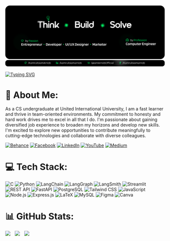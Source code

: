 ![Alt text](./assets/1.png)
![Alt text](./assets/3.png)


[![Typing SVG](https://readme-typing-svg.demolab.com?font=Blinker&weight=500&size=36&pause=1000&color=00FF6A&background=FFFFFF00&width=435&lines=Hey+!+I'm+Arnob...;A+Backend+Developer+;%26+AI+Enthusiast+%E2%9A%A1)](https://git.io/typing-svg)

# 💫 About Me:
As a CS undergraduate at United International University, I am a fast learner and thrive in team-oriented environments. My commitment to honesty and hard work drives me to excel in all that I do. I'm passionate about gaining diversified job experience to broaden my horizons and develop new skills. I'm excited to explore new opportunities to contribute meaningfully to cutting-edge technologies and collaborate with diverse colleagues.


[![Behance](https://img.shields.io/badge/Behance-1769ff?logo=behance&logoColor=white)](https://www.behance.net/Kamrulislamarnob) 
[![Facebook](https://img.shields.io/badge/Facebook-%231877F2.svg?logo=Facebook&logoColor=white)](https://www.facebook.com/Kamrulislamarnob/) 
[![LinkedIn](https://img.shields.io/badge/LinkedIn-%230077B5.svg?logo=linkedin&logoColor=white)](https://www.linkedin.com/in/kamrulislamarnob/) 
[![YouTube](https://img.shields.io/badge/YouTube-%23FF0000.svg?logo=YouTube&logoColor=white)](https://www.youtube.com/@IamArnobOfficial) 
[![Medium](https://img.shields.io/badge/Medium-12100E?logo=medium&logoColor=white)](https://medium.com/@connect.arnob)


# 💻 Tech Stack:
![C](https://img.shields.io/badge/C-000000?style=for-the-badge&logo=c&logoColor=white&borderRadius=5)
![Python](https://img.shields.io/badge/Python-3776AB?style=for-the-badge&logo=python&logoColor=white&borderRadius=15)
![LangChain](https://img.shields.io/badge/LangChain-10B981?style=for-the-badge&logo=LangChain&logoColor=white&borderRadius=5)
![LangGraph](https://img.shields.io/badge/LangGraph-6366F1?style=for-the-badge&logo=LangGraph&logoColor=white&borderRadius=5)
![LangSmith](https://img.shields.io/badge/LangSmith-EC4899?style=for-the-badge&logo=LangSmith&logoColor=white&borderRadius=5)
![Streamlit](https://img.shields.io/badge/Streamlit-FF4B4B?style=for-the-badge&logo=streamlit&logoColor=white&borderRadius=5)
![REST API](https://img.shields.io/badge/REST_API-008080?style=for-the-badge&logo=rest-api&logoColor=white&borderRadius=5)
![FastAPI](https://img.shields.io/badge/FastAPI-009688?style=for-the-badge&logo=fastapi&logoColor=white&borderRadius=5)
![PostgreSQL](https://img.shields.io/badge/PostgreSQL-4169E1?style=for-the-badge&logo=postgresql&logoColor=white&borderRadius=5)
![Tailwind CSS](https://img.shields.io/badge/TailwindCSS-06B6D4?style=for-the-badge&logo=tailwindcss&logoColor=white&borderRadius=5)
![JavaScript](https://img.shields.io/badge/JavaScript-F7DF1E?style=for-the-badge&logo=javascript&logoColor=black&borderRadius=5)
![Node.js](https://img.shields.io/badge/Node.js-339933?style=for-the-badge&logo=node.js&logoColor=white&borderRadius=5)
![Express.js](https://img.shields.io/badge/Express.js-000000?style=for-the-badge&logo=express&logoColor=white&borderRadius=5)
![LaTeX](https://img.shields.io/badge/LaTeX-008080?style=for-the-badge&logo=latex&logoColor=white&borderRadius=5)
![MySQL](https://img.shields.io/badge/MySQL-4479A1?style=for-the-badge&logo=mysql&logoColor=white&borderRadius=5)
![Figma](https://img.shields.io/badge/Figma-F24E1E?style=for-the-badge&logo=figma&logoColor=white&borderRadius=5)
![Canva](https://img.shields.io/badge/Canva-00C4CC?style=for-the-badge&logo=canva&logoColor=white&borderRadius=5)





# 📊 GitHub Stats:
<p>
  <img src="https://github-readme-stats.vercel.app/api?username=KamrulIslamArnob&hide_border=true&include_all_commits=false&count_private=false&title_color=00FF6A&text_color=00FF6A&icon_color=00FF6A&bg_color=000000" height="150" style="display:inline-block; margin-right:10px;" />
  
  <img src="https://github-readme-stats.vercel.app/api/top-langs/?username=KamrulIslamArnob&hide_border=true&include_all_commits=false&count_private=false&layout=compact&title_color=00FF6A&text_color=00FF6A&icon_color=00FF6A&bg_color=000000" height="150" style="display:inline-block; margin-right:10px;" />
  
  <img src="https://github-profile-trophy.vercel.app/?username=KamrulIslamArnob&theme=dracula&no-frame=true&no-bg=true&margin-w=4" height="150" style="display:inline-block;" />
</p>
